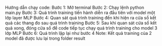 Hướng dẫn chạy code:
Bước 1: Mở terminal
Bước 2: Chạy lệnh python main.py
Bước 3: Quá trình training tiến hành diễn ra đầu tiên với model một lớp layer MLP
Bước 4: Quan sát quá trình training đến khi hiện ra cửa sổ kết quả các thang đo sau quá trình training
Bước 5: Sau khi quan sát cửa sổ kết quả xong, đóng cửa sổ để code tiếp tục chạy quá trình training cho model 3 lớp MLP
Bước 6: Quá trình lặp lại như bước 4
Note: Kết quả training của 2 model đã được lưu lại trong folder result
